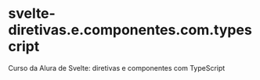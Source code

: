 # svelte-diretivas.e.componentes.com.typescript
Curso da Alura de Svelte: diretivas e componentes com TypeScript
